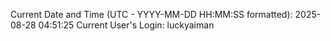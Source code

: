 Current Date and Time (UTC - YYYY-MM-DD HH:MM:SS formatted): 2025-08-28 04:51:25
Current User's Login: luckyaiman
